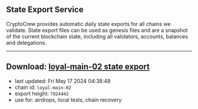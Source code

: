 ## State Export Service
CryptoCrew provides automatic daily state exports for all chains we validate. State export files can be used as genesis files and are a snapshot of the current blockchain state, including all validators, accounts, balances and delegations.

---
**Download: [loyal-main-02 state export](https://dl-eu2.ccvalidators.com/SERVICE/loyal/loyal-main-02_export_7924442.json)**
---

- last updated: Fri May 17 2024 04:38:48
- chain id: `loyal-main-02`
- export height: `7924442`
- use for: airdrops, local tests, chain recovery

